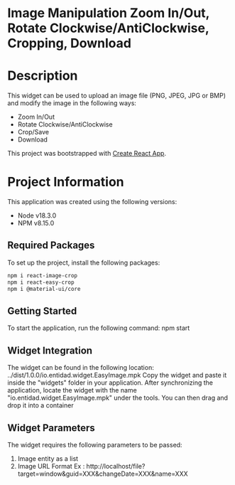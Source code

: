 # Image Manipulation Zoom In/Out, Rotate Clockwise/AntiClockwise, Cropping, Download

# Description

This widget can be used to upload an image file (PNG, JPEG, JPG or BMP) and modify the image in the following ways: 
- Zoom In/Out
- Rotate Clockwise/AntiClockwise
- Crop/Save
- Download

This project was bootstrapped with [Create React App](https://github.com/facebook/create-react-app).

# Project Information

This application was created using the following versions:
- Node v18.3.0
- NPM  v8.15.0

## Required Packages

To set up the project, install the following packages:
```bash
npm i react-image-crop
npm i react-easy-crop
npm i @material-ui/core
```

## Getting Started

To start the application, run the following command:
npm start

## Widget Integration
The widget can be found in the following location:
../dist/1.0.0/io.entidad.widget.EasyImage.mpk
Copy the widget and paste it inside the "widgets" folder in your application. After synchronizing the application, locate the widget with the name "io.entidad.widget.EasyImage.mpk" under the tools. You can then drag and drop it into a container

## Widget Parameters
The widget requires the following parameters to be passed:

1. Image entity as a list
2. Image URL
    Format Ex : http://localhost/file?target=window&guid=XXX&changeDate=XXX&name=XXX
